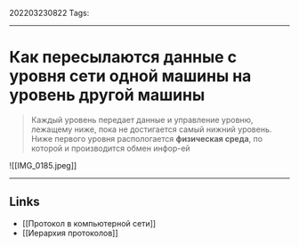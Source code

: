 202203230822
Tags: 

---

# Как пересылаются данные с уровня сети одной машины на уровень другой машины
> Каждый уровень передает данные и управление уровню, лежащему ниже, пока не достигается самый нижний уровень. Ниже первого уровня распологается **физическая среда**, по которой и производится обмен инфор-ей

![[IMG_0185.jpeg]]


---
## Links
- [[Протокол в компьютерной сети]]
- [[Иерархия протоколов]]
